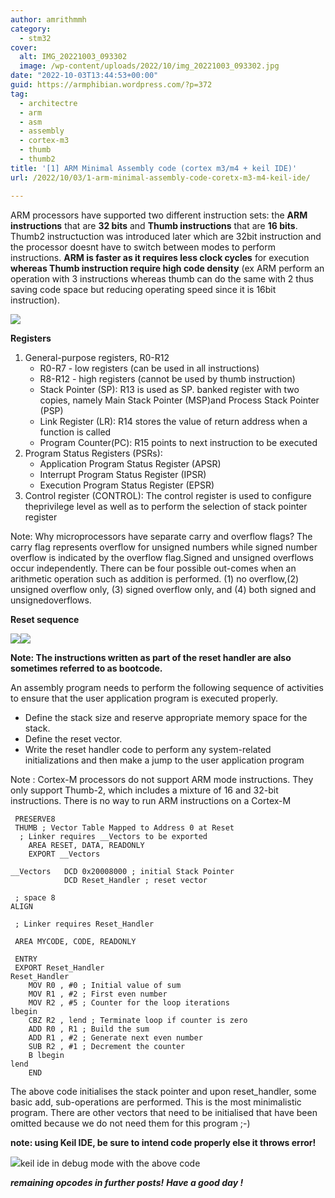 ```yaml
---
author: amrithmmh
category:
  - stm32
cover:
  alt: IMG_20221003_093302
  image: /wp-content/uploads/2022/10/img_20221003_093302.jpg
date: "2022-10-03T13:44:53+00:00"
guid: https://armphibian.wordpress.com/?p=372
tag:
  - architectre
  - arm
  - asm
  - assembly
  - cortex-m3
  - thumb
  - thumb2
title: '[1] ARM Minimal Assembly code (cortex m3/m4 + keil IDE)'
url: /2022/10/03/1-arm-minimal-assembly-code-coretx-m3-m4-keil-ide/

---
```

ARM processors have supported two different instruction sets: the **ARM instructions** that are **32 bits** and **Thumb instructions** that are **16 bits**. Thumb2 instructuction was introduced later which are 32bit instruction and the processor doesnt have to switch between modes to perform instructions. **ARM is faster as it requires less clock cycles** for execution **whereas Thumb instruction require high code density** (ex ARM perform an operation with 3 instructions whereas thumb can do the same with 2 thus saving code space but reducing operating speed since it is 16bit instruction).

![](/wp-content/uploads/2022/10/thumb.png?w=1024)

**Registers**

1. General-purpose registers, R0-R12
   - R0-R7 - low registers (can be used in all instructions)
   - R8-R12 - high registers (cannot be used by thumb instruction)
   - Stack Pointer (SP): R13 is used as SP. banked register with two copies, namely Main Stack Pointer (MSP)and Process Stack Pointer (PSP)
   - Link Register (LR): R14 stores the value of return address when a function is called
   - Program Counter(PC): R15 points to next instruction to be executed
1. Program Status Registers (PSRs):
   - Application Program Status Register (APSR)
   - Interrupt Program Status Register (IPSR)
   - Execution Program Status Register (EPSR)
1. Control register (CONTROL): The control register is used to configure theprivilege level as well as to perform the selection of stack pointer register

Note: Why microprocessors have separate carry and overflow flags? The carry flag represents overflow for unsigned numbers while signed number overflow is indicated by the overflow flag.Signed and unsigned overflows occur independently. There can be four possible out-comes when an arithmetic operation such as addition is performed. (1) no overflow,(2) unsigned overflow only, (3) signed overflow only, and (4) both signed and unsignedoverflows.

**Reset sequence**

![](/wp-content/uploads/2022/10/rest_m.png?w=1024)![](/wp-content/uploads/2022/10/reset_mem.png?w=807)

**Note: The instructions written as part of the reset handler are also sometimes referred to as bootcode.**

An assembly program needs to perform the following sequence of activities to ensure that the user application program is executed properly.

- Define the stack size and reserve appropriate memory space for the stack.
- Define the reset vector.
- Write the reset handler code to perform any system-related initializations and then make a jump to the user application program

Note : Cortex-M processors do not support ARM mode instructions. They only support Thumb-2, which includes a mixture of 16 and 32-bit instructions. There is no way to run ARM instructions on a Cortex-M

```
 PRESERVE8
 THUMB ; Vector Table Mapped to Address 0 at Reset
  ; Linker requires __Vectors to be exported
	AREA RESET, DATA, READONLY
	EXPORT __Vectors

__Vectors 	DCD 0x20008000 ; initial Stack Pointer
			DCD Reset_Handler ; reset vector

 ; space 8
ALIGN

 ; Linker requires Reset_Handler

 AREA MYCODE, CODE, READONLY

 ENTRY
 EXPORT Reset_Handler
Reset_Handler
	MOV R0 , #0 ; Initial value of sum
	MOV R1 , #2 ; First even number
	MOV R2 , #5 ; Counter for the loop iterations
lbegin
	CBZ R2 , lend ; Terminate loop if counter is zero
	ADD R0 , R1 ; Build the sum
	ADD R1 , #2 ; Generate next even number
	SUB R2 , #1 ; Decrement the counter
	B lbegin
lend
	END
```

The above code initialises the stack pointer and upon reset\_handler, some basic add, sub-operations are performed. This is the most minimalistic program. There are other vectors that need to be initialised that have been omitted because we do not need them for this program ;-)

**note: using Keil IDE, be sure to intend code properly else it throws error!**

![](/wp-content/uploads/2022/10/screenshot-2022-10-03-091746.png?w=1024)keil ide in debug mode with the above code

_**remaining opcodes in further posts!**_ **_Have a good day !_**
